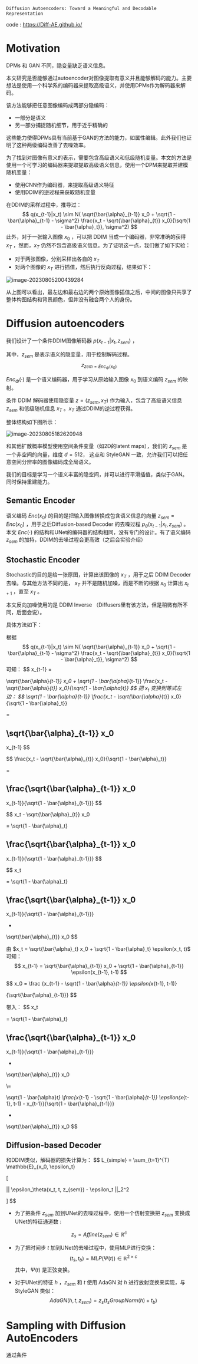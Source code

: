 `Diffusion Autoencoders: Toward a Meaningful and Decodable Representation`

code : https://Diff-AE.github.io/



# Motivation

DPMs 和 GAN 不同，隐变量缺乏语义信息。

本文研究是否能够通过autoencoder对图像提取有意义并且能够解码的能力。主要想法是使用一个科学系的编码器来提取高级语义，并使用DPMs作为解码器来解码。

该方法能够把任意图像编码成两部分隐编码：

- 一部分是语义
- 另一部分捕捉随机细节，用于近乎精确的

这些能力使得DPMs具有当前基于GAN的方法的能力，如属性编辑。此外我们也证明了这种两级编码改善了去噪效率。

为了找到对图像有意义的表示，需要包含高级语义和低级随机变量。本文的方法是使用一个可学习的编码器来提取提取高级语义信息，使用一个DPM来提取并建模随机变量：

- 使用CNN作为编码器，来提取高级语义特征
- 使用DDIM的逆过程来获取随机变量



在DDIM的采样过程中，推导过：
$$
q(x_{t-1}|x_t) \sim N(
\sqrt{\bar{\alpha}_{t-1}} x_0
+
\sqrt{1 - \bar{\alpha}_{t-1} - \sigma^2} 
\frac{x_t - \sqrt{\bar{\alpha}_{t}} x_0}{\sqrt{1 - \bar{\alpha}_t}}, \sigma^2)
$$
此外，对于一张输入图像 $x_0$ ，可以把 DDIM 当成一个编码器，非常准确的获得 $x_T$ ，然而，$x_T$ 仍然不包含高级语义信息。为了证明这一点，我们做了如下实验：

- 对于两张图像，分别采样出各自的 $x_T$ 
- 对两个图像的 $x_T$ 进行插值，然后执行反向过程，结果如下：

![image-20230805200439284](imgs/24-Diffusion%20Autoencoders%20Toward%20a%20Meaningful%20and%20Decodable%20Representation/image-20230805200439284.png)

从上图可以看出，最左边和最右边的两个原始图像插值之后，中间的图像只共享了整体构图结构和背景颜色，但并没有融合两个人的身份。

# Diffusion autoencoders

我们设计了一个条件DDIM图像解码器 $p(x_{t-1}|x_t, z_{sem})$ ，

其中，$z_{sem}$ 是表示语义的隐变量，用于控制解码过程。 
$$
z_{zem = Enc_\Phi (x_0)}
$$


$Enc_\Phi (\cdot)$ 是一个语义编码器，用于学习从原始输入图像 $x_0$ 到语义编码 $z_{sem}$ 的映射。

条件 DDIM 解码器使用隐变量 $z = (z_{sem}, x_T)$ 作为输入，包含了高级语义信息 $z_{sem}$ 和低级随机信息 $x_T$ 。$x_T$ 通过DDIM的逆过程获得。

整体结构如下图所示：

![image-20230805182620948](imgs/24-Diffusion%20Autoencoders%20Toward%20a%20Meaningful%20and%20Decodable%20Representation/image-20230805182620948.png)

和其他扩散概率模型使用空间条件变量（如2D的latent maps），我们的 $z_{sem}$ 是一个非空间的向量，维度 $d = 512$， 这点和 StyleGAN 一致，允许我们可以把任意空间分辨率的图像编码成全局语义。

我们的目标是学习一个语义丰富的隐空间，并可以进行平滑插值，类似于GAN。同时保持重建能力。

## Semantic Encoder

语义编码 $Enc(x_0)$ 的目的是把输入图像转换成包含语义信息的向量 $z_{sem} = Enc(x_0)$ ，用于之后Diffusion-based Decoder 的去噪过程 $p_\theta(x_{t-1} | x_t, z_{sem})$ 。本文 $Enc(\cdot)$ 的结构和UNet的编码器的结构相同，没有专门的设计。有了语义编码 $z_{sem}$ 的加持，DDIM的去噪过程会更高效（之后会实验介绍）

## Stochastic Encoder

Stochastic的目的是给一张原图，计算出该图像的 $x_T$ ，用于之后 DDIM Decoder 去噪。与其他方法不同的是， $x_T$ 并不是随机加噪，而是不断的根据 $x_0$ 计算出 $x_{t+1}$ ，直至 $x_T$ 。

本文反向加噪使用的是 DDIM Inverse （Diffusers里有该方法，但是稍微有所不同，后面会说）。

具体方法如下：

根据
$$
q(x_{t-1}|x_t) \sim N(
\sqrt{\bar{\alpha}_{t-1}} x_0
+
\sqrt{1 - \bar{\alpha}_{t-1} - \sigma^2} 
\frac{x_t - \sqrt{\bar{\alpha}_{t}} x_0}{\sqrt{1 - \bar{\alpha}_t}}, \sigma^2)
$$
可知：
$$
x_{t-1} =

\sqrt{\bar{\alpha}_{t-1}} x_0
+
\sqrt{1 - \bar{\alpha}_{t-1}} 
\frac{x_t - \sqrt{\bar{\alpha}_{t}} x_0}{\sqrt{1 - \bar{\alpha}_t}}
$$
把 $x_t$ 变换到等式左边：
$$
\sqrt{1 - \bar{\alpha}_{t-1}} 
\frac{x_t - \sqrt{\bar{\alpha}_{t}} x_0}{\sqrt{1 - \bar{\alpha}_t}}

=

\sqrt{\bar{\alpha}_{t-1}} x_0
-
x_{t-1}
$$

$$
\frac{x_t - \sqrt{\bar{\alpha}_{t}} x_0}{\sqrt{1 - \bar{\alpha}_t}} 

=

\frac{\sqrt{\bar{\alpha}_{t-1}} x_0
-
x_{t-1}}{\sqrt{1 - \bar{\alpha}_{t-1}}}
$$

$$
x_t - \sqrt{\bar{\alpha}_{t}} x_0

=
\sqrt{1 - \bar{\alpha}_t}

\frac{\sqrt{\bar{\alpha}_{t-1}} x_0
-
x_{t-1}}{\sqrt{1 - \bar{\alpha}_{t-1}}}
$$

$$
x_t 

=
\sqrt{1 - \bar{\alpha}_t}

\frac{\sqrt{\bar{\alpha}_{t-1}} x_0
-
x_{t-1}}{\sqrt{1 - \bar{\alpha}_{t-1}}}

+
\sqrt{\bar{\alpha}_{t}} x_0
$$

由 $x_t = \sqrt{\bar{\alpha}_t} x_0 + \sqrt{1 - \bar{\alpha}_t} \epsilon(x_t, t)$ 可知：
$$
x_{t-1} = \sqrt{\bar{\alpha}_{t-1}} x_0 + \sqrt{1 - \bar{\alpha}_{t-1}} \epsilon(x_{t-1}, t-1)
$$

$$
x_0 = 
\frac
{x_{t-1} - \sqrt{1 - \bar{\alpha}_{t-1}} \epsilon(x_{t-1}, t-1)}

{\sqrt{\bar{\alpha}_{t-1}}}
$$



带入：
$$
x_t 

=
\sqrt{1 - \bar{\alpha}_t}

\frac{\sqrt{\bar{\alpha}_{t-1}} x_0
-
x_{t-1}}{\sqrt{1 - \bar{\alpha}_{t-1}}}

+
\sqrt{\bar{\alpha}_{t}} x_0

\\=

\sqrt{1 - \bar{\alpha}_t}
\frac{x_{t-1} - \sqrt{1 - \bar{\alpha}_{t-1}} \epsilon(x_{t-1}, t-1) - x_{t-1}}{\sqrt{1 - \bar{\alpha}_{t-1}}}

+
\sqrt{\bar{\alpha}_{t}} x_0
$$






## Diffusion-based Decoder

和DDIM类似，解码器的损失计算为：
$$
L_{simple} = \sum_{t=1}^{T} \mathbb{E}_{x_0, \epsilon_t} 

[

|| \epsilon_\theta(x_t, t, z_{sem}) - \epsilon_t ||_2^2

]
$$

- 为了把条件 $z_{sem}$ 加到UNet的去噪过程中，使用一个仿射变换把 $z_{sem}$ 变换成UNet的特征通道数 : 

$$
z_s = Affine(z_{sem}) \in \mathbb{R}^c
$$

- 为了把时间步 $t$ 加到UNet的去噪过程中，使用MLP进行变换：
  $$
  (t_s, t_b) = MLP(\Psi(t)) \in \mathbb{R}^{2 \times c}
  $$
  其中，$\Psi(t)$ 是正弦变换。

- 对于UNet的特征 $h$ ，$z_{sem}$ 和 $t$ 使用 AdaGN 对 $h$ 进行放射变换来实现，与 StyleGAN 类似：
  $$
  AdaGN(h, t, z_{sem}) = z_s (t_s GroupNorm(h) + t_b)
  $$

# Sampling with Diffusion AutoEncoders

通过条件